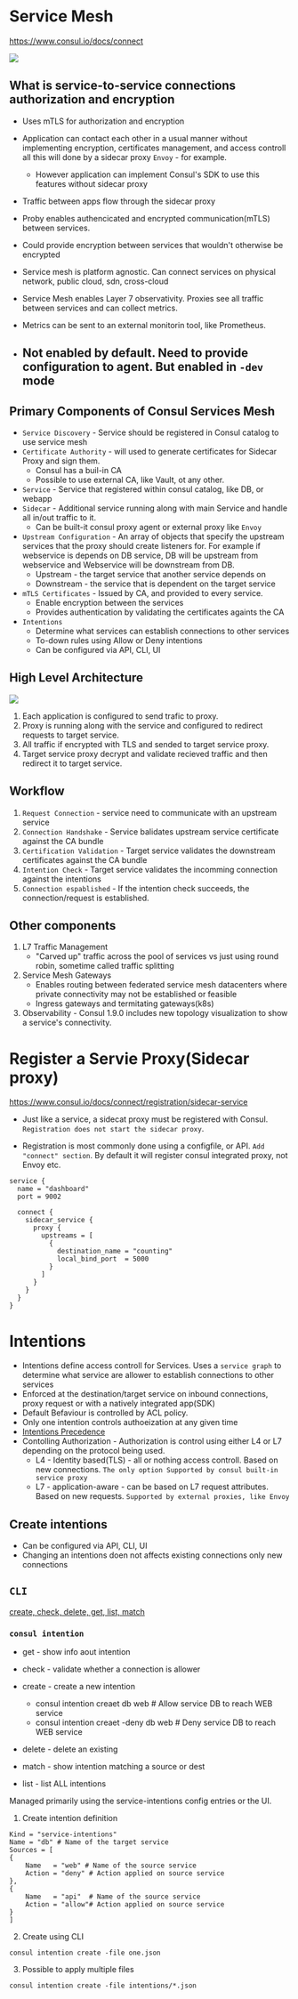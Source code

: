 # Service Mesh
https://www.consul.io/docs/connect

![](service-mesh-consul.png)

## What is service-to-service connections authorization and encryption
- Uses mTLS for authorization and encryption
- Application can contact each other in a usual manner without implementing encryption, certificates management, and access controll all this will done by a sidecar proxy `Envoy` - for example.
    - However application can implement Consul's SDK to use this features without sidecar proxy

- Traffic between apps flow through the sidecar proxy
- Proby enables authencicated and encrypted communication(mTLS) between services. 
- Could provide encryption between services that wouldn't otherwise be encrypted
- Service mesh is platform agnostic. Can connect services on physical network, public cloud, sdn, cross-cloud
- Service Mesh enables Layer 7 observativity. Proxies see all traffic between services and can collect metrics.
- Metrics can be sent to an external monitorin tool, like Prometheus.
- ## Not enabled by default. Need to provide configuration to agent. But enabled in `-dev` mode
## Primary Components of Consul Services Mesh
- `Service Discovery` - Service should be registered in Consul catalog to use service mesh
- `Certificate Authority` - will used to generate certificates for Sidecar Proxy and sign them.
    - Consul has a buil-in CA
    - Possible to use external CA, like Vault, ot any other. 
- `Service` - Service that registered within consul catalog, like DB, or webapp
- `Sidecar` - Additional service running along with main Service and handle all in/out traffic to it. 
    - Can be built-it consul proxy agent or external proxy like `Envoy`
- `Upstream Configuration` - An array of objects that specify the upstream services that the proxy should create listeners for. For example if webservice is depends on DB service, DB will be upstream from webservice and Webservice will be downstream from DB.
    - Upstream - the target service that another service depends on
    - Downstream - the service that is dependent on the target service
- `mTLS Certificates` - Issued by CA, and provided to every service. 
    - Enable encryption between the services
    - Provides authentication by validating the certificates againts the CA
- `Intentions` 
    - Determine what services can establish connections to other services
    - To-down rules using Allow or Deny intentions
    - Can be configured via API, CLI, UI

## High Level Architecture
![](consul_service_mesh_envoy.png)
1. Each application is configured to send trafic to proxy. 
2. Proxy is running along with the service and configured to redirect requests to target service. 
3. All traffic if encrypted with TLS and sended to target service proxy. 
4. Target service proxy decrypt and validate recieved traffic and then redirect it to target service.

## Workflow
1. `Request Connection` - service need to communicate with an upstream service
2. `Connection Handshake` - Service balidates upstream service certificate against the CA bundle
3. `Certification Validation` - Target service validates the downstream certificates against the CA bundle
4. `Intention Check` - Target service validates the incomming connection against the intentions
5. `Connection espablished` - If the intention check succeeds, the connection/request is established. 


## Other components 
1. L7 Traffic Management 
    - "Carved up" traffic across the pool of services vs just using round robin, sometime called traffic splitting
2. Service Mesh Gateways
    - Enables routing between federated service mesh datacenters where private connectivity may not be established or feasible
    - Ingress gateways and termitating gateways(k8s)
3. Observability - Consul 1.9.0 includes new topology visualization to show a service's connectivity.


# Register a Servie Proxy(Sidecar proxy)
https://www.consul.io/docs/connect/registration/sidecar-service
- Just like a service, a sidecat proxy must be registered with Consul. `Registration does not start the sidecar proxy`.

- Registration is most commonly done using a configfile, or API. `Add "connect" section`. By default it will register consul integrated proxy, not Envoy etc. 
```
service {
  name = "dashboard"
  port = 9002

  connect {
    sidecar_service {
      proxy {
        upstreams = [
          {
            destination_name = "counting"
            local_bind_port  = 5000
          }
        ]
      }
    }
  }
}
```

# Intentions 
- Intentions define access controll for Services. Uses a `service graph` to determine what service are allower to establish connections to other services
- Enforced at the destination/target service on inbound connections, proxy request or with a natively integrated app(SDK)
- Default Befaviour is controlled by ACL policy.
- Only one intention controls authoeization at any given time 
- [Intentions Precedence](https://www.consul.io/docs/connect/intentions#precedence-and-match-order)
- Contolling Authorization - Authorization is control using either L4 or L7 depending on the protocol being used.
    - L4 - Identity based(TLS) - all or nothing access controll. Based on new connections. `The only option Supported by consul built-in service proxy`
    - L7 - application-aware - can be based on L7 request attributes. Based on new requests. `Supported by external proxies, like Envoy`

## Create intentions
- Can be configured via API, CLI, UI
- Changing an intentions doen not affects existing connections only new connections 
## `CLI`
[create, check, delete, get, list, match](https://www.consul.io/commands/intention)

### `consul intention`
- get - show info aout intention
- check - validate whether a connection is allower
- create - create a new intention
    - consul intention creaet db web # Allow service DB to reach WEB service
    - consul intention creaet -deny db web # Deny service DB to reach WEB service

- delete - delete an existing
- match - show intention matching a source or dest
- list - list ALL intentions

Managed primarily using the service-intentions config entries or the UI.
1. Create intention definition 
```
Kind = "service-intentions"
Name = "db" # Name of the target service
Sources = [
{
    Name   = "web" # Name of the source service
    Action = "deny" # Action applied on source service
},
{ 
    Name   = "api"  # Name of the source service
    Action = "allow"# Action applied on source service
}
]
```
2. Create using CLI 
```
consul intention create -file one.json 
```
3. Possible to apply multiple files
```
consul intention create -file intentions/*.json
```

